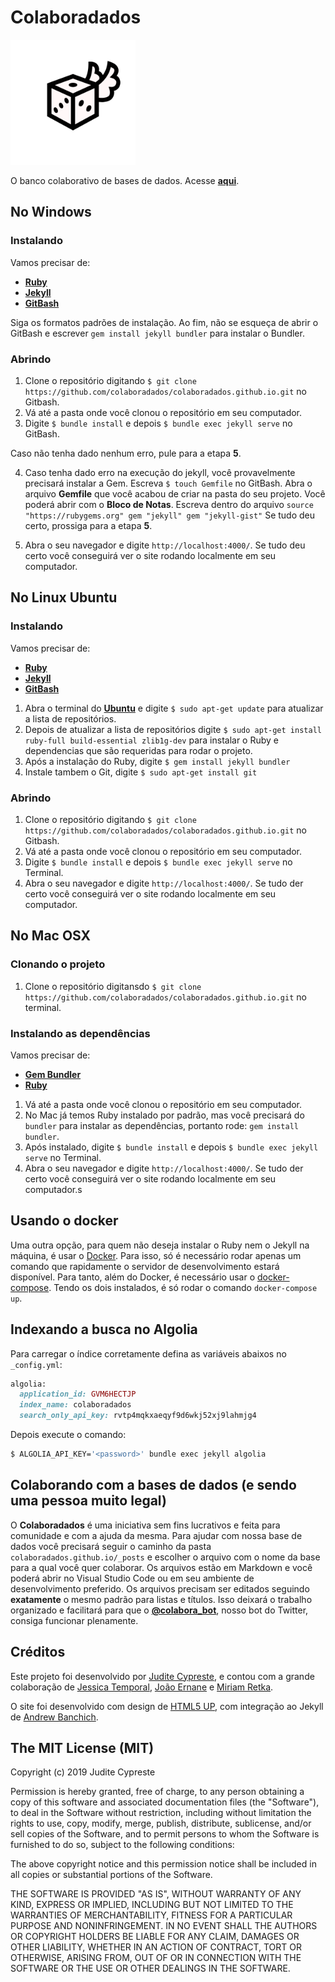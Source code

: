 # Colaboradados

<a href="https://colaboradados.github.io"> <img src="images/colaboradados.png" width="200"></a>

O banco colaborativo de bases de dados. Acesse [**aqui**](https://colaboradados.github.io).

## No Windows

### Instalando

Vamos precisar de:

- [**Ruby**](https://rubyinstaller.org/)
- [**Jekyll**](https://jekyllrb.com/docs/installation/windows/)
- [**GitBash**](https://gitforwindows.org/)

Siga os formatos padrões de instalação. Ao fim, não se esqueça de abrir o GitBash e escrever `gem install jekyll bundler` para instalar o Bundler.

### Abrindo

1. Clone o repositório digitando `$ git clone https://github.com/colaboradados/colaboradados.github.io.git` no Gitbash.
2. Vá até a pasta onde você clonou o repositório em seu computador.
3. Digite `$ bundle install` e depois `$ bundle exec jekyll serve` no GitBash.

Caso não tenha dado nenhum erro, pule para a etapa **5**.

4. Caso tenha dado erro na execução do jekyll, você provavelmente precisará instalar a Gem. Escreva `$ touch Gemfile` no GitBash. Abra o arquivo **Gemfile** que você acabou de criar na pasta do seu projeto. Você poderá abrir com o **Bloco de Notas**. Escreva dentro do arquivo `source "https://rubygems.org" gem "jekyll" gem "jekyll-gist"`
   Se tudo deu certo, prossiga para a etapa **5**.

5. Abra o seu navegador e digite `http://localhost:4000/`. Se tudo deu certo você conseguirá ver o site rodando localmente em seu computador.

## No Linux Ubuntu

### Instalando

Vamos precisar de:

- [**Ruby**](https://jekyllrb.com/docs/installation/ubuntu/)
- [**Jekyll**](https://jekyllrb.com/docs/installation/ubuntu/)
- [**GitBash**](https://git-scm.com/download/linux)

1. Abra o terminal do [**Ubuntu**](https://www.ubuntu.com/) e digite `$ sudo apt-get update` para atualizar a lista de repositórios.
2. Depois de atualizar a lista de repositórios digite `$ sudo apt-get install ruby-full build-essential zlib1g-dev` para instalar o Ruby e dependencias que são requeridas para rodar o projeto.
3. Após a instalação do Ruby, digite `$ gem install jekyll bundler`
4. Instale tambem o Git, digite `$ sudo apt-get install git`

### Abrindo

1. Clone o repositório digitando `$ git clone https://github.com/colaboradados/colaboradados.github.io.git` no Gitbash.
2. Vá até a pasta onde você clonou o repositório em seu computador.
3. Digite `$ bundle install` e depois `$ bundle exec jekyll serve` no Terminal.
4. Abra o seu navegador e digite `http://localhost:4000/`. Se tudo der certo você conseguirá ver o site rodando localmente em seu computador.

## No Mac OSX

### Clonando o projeto

1. Clone o repositório digitansdo `$ git clone https://github.com/colaboradados/colaboradados.github.io.git` no terminal.

### Instalando as dependências

Vamos precisar de:

- [**Gem Bundler**](https://bundler.io/)
- [**Ruby**](https://www.ruby-lang.org/pt/documentation/installation/#homebrew)

1. Vá até a pasta onde você clonou o repositório em seu computador.
2. No Mac já temos Ruby instalado por padrão, mas você precisará do `bundler` para instalar as dependências, portanto rode: `gem install bundler`.
3. Após instalado, digite `$ bundle install` e depois `$ bundle exec jekyll serve` no Terminal.
4. Abra o seu navegador e digite `http://localhost:4000/`. Se tudo der certo você conseguirá ver o site rodando localmente em seu computador.s

## Usando o docker

Uma outra opção, para quem não deseja instalar o Ruby nem o Jekyll na máquina, é usar o [Docker](https://www.docker.com/). Para isso, só é necessário rodar apenas um comando que rapidamente o servidor de desenvolvimento estará disponível. Para tanto, além do Docker, é necessário usar o [docker-compose](https://docs.docker.com/compose/). Tendo os dois instalados, é só rodar o comando `docker-compose up`.

## Indexando a busca no Algolia

Para carregar o índice corretamente defina as variáveis abaixos no `_config.yml`:

```ruby
algolia:
  application_id: GVM6HECTJP
  index_name: colaboradados
  search_only_api_key: rvtp4mqkxaeqyf9d6wkj52xj9lahmjg4
```

Depois execute o comando:

```bash
$ ALGOLIA_API_KEY='<password>' bundle exec jekyll algolia
```

## Colaborando com a bases de dados (e sendo uma pessoa muito legal)

O **Colaboradados** é uma iniciativa sem fins lucrativos e feita para comunidade e com a ajuda da mesma. Para ajudar com nossa base de dados você precisará seguir o caminho da pasta `colaboradados.github.io/_posts` e escolher o arquivo com o nome da base para a qual você quer colaborar. Os arquivos estão em Markdown e você poderá abrir no Visual Studio Code ou em seu ambiente de desenvolvimento preferido. Os arquivos precisam ser editados seguindo **exatamente** o mesmo padrão para listas e títulos. Isso deixará o trabalho organizado e facilitará para que o [**@colabora_bot**](https://twitter.com/colabora_bot), nosso bot do Twitter, consiga funcionar plenamente.

## Créditos

Este projeto foi desenvolvido por [Judite Cypreste](https://juditecypreste.github.io), e contou com a grande colaboração de [Jessica Temporal](https://github.com/jtemporal), [João Ernane](https://github.com/jovemadulto) e [Miriam Retka](https://github.com/Auralcat).

O site foi desenvolvido com design de [HTML5 UP](http://html5up.net), com integração ao Jekyll de [Andrew Banchich](https://github.com/andrewbanchich/phantom-jekyll-theme).

## The MIT License (MIT)

Copyright (c) 2019 Judite Cypreste

Permission is hereby granted, free of charge, to any person obtaining a copy of this software and associated documentation files (the "Software"), to deal in the Software without restriction, including without limitation the rights to use, copy, modify, merge, publish, distribute, sublicense, and/or sell copies of the Software, and to permit persons to whom the Software is furnished to do so, subject to the following conditions:

The above copyright notice and this permission notice shall be included in all copies or substantial portions of the Software.

THE SOFTWARE IS PROVIDED "AS IS", WITHOUT WARRANTY OF ANY KIND, EXPRESS OR IMPLIED, INCLUDING BUT NOT LIMITED TO THE WARRANTIES OF MERCHANTABILITY, FITNESS FOR A PARTICULAR PURPOSE AND NONINFRINGEMENT. IN NO EVENT SHALL THE AUTHORS OR COPYRIGHT HOLDERS BE LIABLE FOR ANY CLAIM, DAMAGES OR OTHER LIABILITY, WHETHER IN AN ACTION OF CONTRACT, TORT OR OTHERWISE, ARISING FROM, OUT OF OR IN CONNECTION WITH THE SOFTWARE OR THE USE OR OTHER DEALINGS IN THE SOFTWARE.
